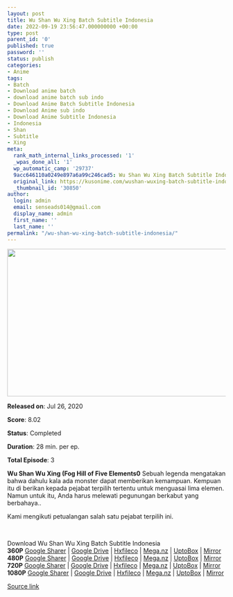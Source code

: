 ```yaml
---
layout: post
title: Wu Shan Wu Xing Batch Subtitle Indonesia
date: 2022-09-19 23:56:47.000000000 +00:00
type: post
parent_id: '0'
published: true
password: ''
status: publish
categories:
- Anime
tags:
- Batch
- Download anime batch
- download anime batch sub indo
- Download Anime Batch Subtitle Indonesia
- Download Anime sub indo
- Download Anime Subtitle Indonesia
- Indonesia
- Shan
- Subtitle
- Xing
meta:
  rank_math_internal_links_processed: '1'
  _wpas_done_all: '1'
  wp_automatic_camp: '29737'
  9acc646110a0249e897a6a99c246cad5: Wu Shan Wu Xing Batch Subtitle Indonesia
  original_link: https://kusonime.com/wushan-wuxing-batch-subtitle-indonesia/
  _thumbnail_id: '30850'
author:
  login: admin
  email: senseads014@gmail.com
  display_name: admin
  first_name: ''
  last_name: ''
permalink: "/wu-shan-wu-xing-batch-subtitle-indonesia/"
---
```

<p><img width="580" height="340" src="{{ site.baseurl }}/assets/2022/09/Wu-Shan-Wu-Xing-580x340.jpg" class="attachment-thumb-large size-thumb-large wp-post-image" alt="" loading="lazy" title="Wu Shan Wu Xing Batch Subtitle Indonesia" srcset="https://kusonime.com/wp-content/uploads/2021/01/Wu-Shan-Wu-Xing-580x340.jpg 580w, https://kusonime.com/wp-content/uploads/2021/01/Wu-Shan-Wu-Xing-300x176.jpg 300w, https://kusonime.com/wp-content/uploads/2021/01/Wu-Shan-Wu-Xing-768x450.jpg 768w, https://kusonime.com/wp-content/uploads/2021/01/Wu-Shan-Wu-Xing-520x305.jpg 520w, https://kusonime.com/wp-content/uploads/2021/01/Wu-Shan-Wu-Xing.jpg 1000w" sizes="(max-width: 580px) 100vw, 580px" />
<p><b>Released on</b>: Jul 26, 2020</p>
<p>
<p><b>Score</b>: 8.02</p>
<p>
<p><b>Status</b>: Completed</p>
<p>
<p><b>Duration</b>: 28 min. per ep.</p>
<p>
<p><b>Total Episode</b>: 3</p>
<p>
<p><strong>Wu Shan Wu Xing (Fog Hill of Five Elements0</strong> Sebuah legenda mengatakan bahwa dahulu kala ada monster dapat memberikan kemampuan. Kempuan itu di berikan kepada pejabat terpilih tertentu untuk menguasai lima elemen. Namun untuk itu, Anda harus melewati pegunungan berkabut yang berbahaya..</p>
<p>
<p>Kami mengikuti petualangan salah satu pejabat terpilih ini.</p>
<p>
<p> </p>
<p>
<div class="smokeddl">
<div class="smokettl">Download Wu Shan Wu Xing Batch Subtitle Indonesia</div>
<div class="smokeurl"><strong>360P</strong> <a href="https://acefile.co/f/35378599/kusonime-bukit-kabut-lima-elemen-360p-rar" target="_blank" rel="noopener noreferrer">Google Sharer</a> | <a href="https://drive.google.com/uc?export=download&amp;id=1wPCY3EGeldo1AACqWvDUWq6w72un75G5" target="_blank" rel="noopener">Google Drive</a> | <a href="https://hxfile.co/ebn0oavln2zr" target="_blank" rel="noopener">Hxfileco</a> | <a href="https://mega.nz/file/kaZnxAgR#GZU8W5VCUyBLdmQfl9tqIYr6nT_efSrsySkuRJsEaYk" target="_blank" rel="noopener noreferrer">Mega.nz</a> | <a href="https://uptobox.com/ojdqnjhsghgs" target="_blank" rel="noopener">UptoBox</a> | <a href="https://mirrorace.org/m/54Bhm" target="_blank" rel="noopener noreferrer">Mirror</a></div>
<div class="smokeurl"><strong>480P</strong> <a href="https://acefile.co/f/35378600/kusonime-bukit-kabut-lima-elemen-480p-rar" target="_blank" rel="noopener noreferrer">Google Sharer</a> | <a href="https://drive.google.com/uc?export=download&amp;id=14RB-5fRlQK1LqOrskwhfKgVFvh3cdY3C" target="_blank" rel="noopener">Google Drive</a> | <a href="https://hxfile.co/7vrkvx6molio" target="_blank" rel="noopener">Hxfileco</a> | <a href="https://mega.nz/file/YWBxnKzJ#dHVy7nYbZOKRw-8SU9gUraYqI5zaRIeqjQorME3Hrvo" target="_blank" rel="noopener noreferrer">Mega.nz</a> | <a href="https://uptobox.com/cay4rp33bhvq" target="_blank" rel="noopener">UptoBox</a> | <a href="https://mirrorace.org/m/3IGmL" target="_blank" rel="noopener noreferrer">Mirror</a></div>
<div class="smokeurl"><strong>720P</strong> <a href="https://acefile.co/f/35378601/kusonime-bukit-kabut-lima-elemen-720p-rar" target="_blank" rel="noopener noreferrer">Google Sharer</a> | <a href="https://drive.google.com/uc?export=download&amp;id=1bSOiDxUFS4jqQ78hWHioQChD9b803Kry" target="_blank" rel="noopener">Google Drive</a> | <a href="https://hxfile.co/a7q536bddwf9" target="_blank" rel="noopener">Hxfileco</a> | <a href="https://mega.nz/file/YXYVzS4A#6HHPIsx5SLPNJBPiNe80jmKW9GYuds4XmcUl7vAk9BI" target="_blank" rel="noopener noreferrer">Mega.nz</a> | <a href="https://uptobox.com/eemkxrvni4aw" target="_blank" rel="noopener">UptoBox</a> | <a href="https://mirrorace.org/m/3IGmN" target="_blank" rel="noopener noreferrer">Mirror</a></div>
<div class="smokeurl"><strong>1080P</strong> <a href="https://acefile.co/f/35378603/kusonime-bukit-kabut-lima-elemen-1080p-rar" target="_blank" rel="noopener noreferrer">Google Sharer</a> | <a href="https://drive.google.com/uc?export=download&amp;id=196w8KdP4xyjTIT7rAV1XKpg5QYPGhSCB" target="_blank" rel="noopener">Google Drive</a> | <a href="https://hxfile.co/7mttse5yv9vd" target="_blank" rel="noopener">Hxfileco</a> | <a href="https://mega.nz/file/lCIXkY7C#qeAoYdZWthg2zze1NDigKyyvN9FHMu876E-TZQ3h6h4" target="_blank" rel="noopener noreferrer">Mega.nz</a> | <a href="https://uptobox.com/mbyjvjxcur9n" target="_blank" rel="noopener">UptoBox</a> | <a href="https://mirrorace.org/m/54Bhw" target="_blank" rel="noopener noreferrer">Mirror</a></div>
</div>
<p><a href="https://kusonime.com/wushan-wuxing-batch-subtitle-indonesia/">Source link </a></p>
